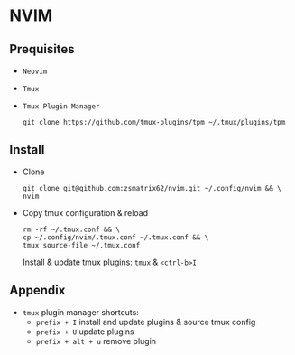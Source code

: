 # NVIM

## Prequisites

- `Neovim`
- `Tmux`
- `Tmux Plugin Manager`

  ```shell
  git clone https://github.com/tmux-plugins/tpm ~/.tmux/plugins/tpm
  ```
  
## Install

- Clone

  ```shell
  git clone git@github.com:zsmatrix62/nvim.git ~/.config/nvim && \
  nvim
  ```

- Copy tmux configuration & reload

  ```shell
  rm -rf ~/.tmux.conf && \
  cp ~/.config/nvim/.tmux.conf ~/.tmux.conf && \
  tmux source-file ~/.tmux.conf
  ```

  Install & update tmux plugins: `tmux` & `<ctrl-b>I`

## Appendix

- `tmux` plugin manager shortcuts:
  - `prefix + I` install and update plugins & source tmux config
  - `prefix + U` update plugins
  - `prefix + alt + u` remove plugin
